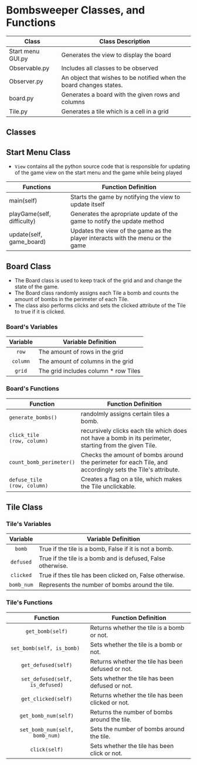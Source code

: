 # Bombsweeper Classes, and Functions 

| Class | Class Description |
|-----------------------|------------------------------------------------------------------------------------------------------------------------------------------------------------------------------------------------------------------------------------------------------------|
| Start menu GUI.py | Generates the view to display the board
| Observable.py |  Includes all classes to be observed 
| Observer.py | An object that wishes to be notified when the board changes states. 
| board.py | Generates a board with the given rows and columns 
| Tile.py | Generates a tile which is a cell in a grid


## Classes 

## Start Menu Class
- `View` contains all the python source code that is responsible for updating of the game view on the start menu and the game while being played


| Functions | Function Definition |
|-----------------------|------------------------------------------------------------------------------------------------------------------------------------------------------------------------------------------------------------------------------------------------------------|
| main(self) | Starts the game by notifying the view to update itself |
|  playGame(self, difficulty)  | Generates the apropriate update of the game to notify the update method |
| update(self, game_board) | Updates the view of the game as the player interacts with the menu or the game |

## Board Class

- The Board class is used to keep track of the grid and and change the state of the game. 
- The Board class randomly assigns each Tile a bomb and counts the amount of bombs in the perimeter of each Tile.
- The class also performs clicks and sets the clicked attribute of the Tile to true if it is clicked.
### Board's Variables
| Variable | Variable Definition |
|:---------------------------:|---------------------------------------------------------------------------------------------------------------------------------------------------------------------------------------------------------------------------------------------------------|
| `row` | The amount of rows in the grid |
| `column` | The amount of columns in the grid |
| `grid` | The grid includes column * row Tiles|

### Board's Functions 

| Function | Function Definition |
|----------------------------------------------------|-------------------------------------------------------------------------------------------------------------------------------------------------------------------------------------------------------------------------------------------------------|
| `generate_bombs()` | randolmly assigns certain tiles a bomb. |
| `click_tile`<br>`(row, column)` | recursively clicks each tile which does not have a bomb in its perimeter, starting from the given Tile. |
| `count_bomb_perimeter()` | Checks the amount of bombs around the perimeter for each Tile, and accordingly sets the Tile's attribute. 
| `defuse_tile`<br>`(row, column)` | Creates a flag on a tile, which makes the Tile unclickable. |

## Tile Class
### Tile's Variables
| Variable | Variable Definition |
|:---------------------------:|---------------------------------------------------------------------------------------------------------------------------------------------------------------------------------------------------------------------------------------------------------|
| ` bomb ` | True if the tile is a bomb, False if it is not a bomb. |
| ` defused ` | True if the tile is a bomb and is defused, False otherwise. |
| ` clicked ` | True if thes tile has been clicked on, False otherwise. |
| ` bomb_num ` | Represents the number of bombs around the tile. |
### Tile's Functions
| Function | Function Definition |
|:--------------------------------:|--------------------------------------------------------------------------------------------------------------------------------------------------------------------------------------------|
| `get_bomb(self)` | Returns whether the tile is a bomb or not. |
| `set_bomb(self, is_bomb) ` | Sets whether the tile is a bomb or not. |
| `get_defused(self)` | Returns whether the tile has been defused or not. |
| `set_defused(self, is_defused)` | Sets whether the tile has been defused or not. |
| `get_clicked(self)` | Returns whether the tile has been clicked or not. |
| `get_bomb_num(self)` | Returns the number of bombs around the tile. |
| `set_bomb_num(self, bomb_num)` | Sets the number of bombs around the tile. |
| `click(self)` | Sets whether the tile has been click or not. |
